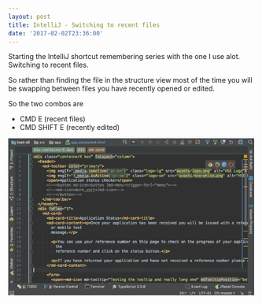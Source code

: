 ```yaml
---
layout: post
title: IntelliJ - Switching to recent files
date: '2017-02-02T23:36:00'
---
```


Starting the IntelliJ shortcut remembering series with the one I use alot.  Switching to recent files.

So rather than finding the file in the structure view most of the time you will be swapping between files you have recently opened or edited.

So the two combos are

- CMD E (recent files)
- CMD SHIFT E (recently edited)

![Recent Files Animated](./assets/img/recent-files-animated.gif)
